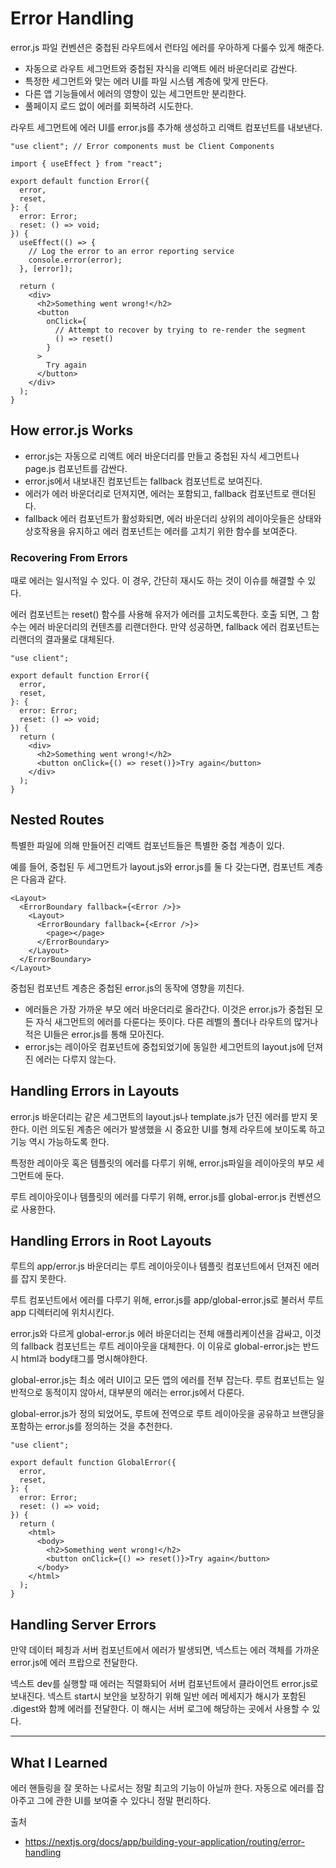 # Error Handling

error.js 파일 컨벤션은 중첩된 라우트에서 런타임 에러를 우아하게 다룰수 있게 해준다.

- 자동으로 라우트 세그먼트와 중첩된 자식을 리액트 에러 바운더리로 감싼다.
- 특정한 세그먼트와 맞는 에러 UI를 파일 시스템 계층에 맞게 만든다.
- 다른 앱 기능들에서 에러의 영향이 있는 세그먼트만 분리한다.
- 풀페이지 로드 없이 에러를 회복하려 시도한다.

라우트 세그먼트에 에러 UI를 error.js를 추가해 생성하고 리액트 컴포넌트를 내보낸다.

```tsx
"use client"; // Error components must be Client Components

import { useEffect } from "react";

export default function Error({
  error,
  reset,
}: {
  error: Error;
  reset: () => void;
}) {
  useEffect(() => {
    // Log the error to an error reporting service
    console.error(error);
  }, [error]);

  return (
    <div>
      <h2>Something went wrong!</h2>
      <button
        onClick={
          // Attempt to recover by trying to re-render the segment
          () => reset()
        }
      >
        Try again
      </button>
    </div>
  );
}
```

## How error.js Works

- error.js는 자동으로 리액트 에러 바운더리를 만들고 중첩된 자식 세그먼트나 page.js 컴포넌트를 감싼다.
- error.js에서 내보내진 컴포넌트는 fallback 컴포넌트로 보여진다.
- 에러가 에러 바운더리로 던져지면, 에러는 포함되고, fallback 컴포넌트로 랜더된다.
- fallback 에러 컴포넌트가 활성화되면, 에러 바운더리 상위의 레이아웃들은 상태와 상호작용을 유지하고 에러 컴포넌트는 에러를 고치기 위한 함수를 보여준다.

### Recovering From Errors

때로 에러는 일시적일 수 있다. 이 경우, 간단히 재시도 하는 것이 이슈를 해결할 수 있다.

에러 컴포넌트는 reset() 함수를 사용해 유저가 에러를 고치도록한다.
호출 되면, 그 함수는 에러 바운더리의 컨텐츠를 리랜더한다.
만약 성공하면, fallback 에러 컴포넌트는 리랜더의 결과물로 대체된다.

```tsx
"use client";

export default function Error({
  error,
  reset,
}: {
  error: Error;
  reset: () => void;
}) {
  return (
    <div>
      <h2>Something went wrong!</h2>
      <button onClick={() => reset()}>Try again</button>
    </div>
  );
}
```

## Nested Routes

특별한 파일에 의해 만들어진 리액트 컴포넌트들은 특별한 중첩 계층이 있다.

예를 들어, 중첩된 두 세그먼트가 layout.js와 error.js를 둘 다 갖는다면, 컴포넌트 계층은 다음과 같다.

```tsx
<Layout>
  <ErrorBoundary fallback={<Error />}>
    <Layout>
      <ErrorBoundary fallback={<Error />}>
        <page></page>
      </ErrorBoundary>
    </Layout>
  </ErrorBoundary>
</Layout>
```

중첩된 컴포넌트 계층은 중첩된 error.js의 동작에 영향을 끼친다.

- 에러들은 가장 가까운 부모 에러 바운더리로 올라간다. 이것은 error.js가 중첩된 모든 자식 새그먼트의 에러를 다룬다는 뜻이다. 다른 레벨의 폴더나 라우트의 많거나 적은 UI들은 error.js를 통해 모아진다.
- error.js는 레이아웃 컴포넌트에 중첩되었기에 동일한 세그먼트의 layout.js에 던져진 에러는 다루지 않는다.

## Handling Errors in Layouts

error.js 바운더리는 같은 세그먼트의 layout.js나 template.js가 던진 에러를 받지 못한다.
이런 의도된 계층은 에러가 발생했을 시 중요한 UI를 형제 라우트에 보이도록 하고 기능 역시 가능하도록 한다.

특정한 레이아웃 혹은 템플릿의 에러를 다루기 위해, error.js파일을 레이아웃의 부모 세그먼트에 둔다.

루트 레이아웃이나 템플릿의 에러를 다루기 위해, error.js를 global-error.js 컨벤션으로 사용한다.

## Handling Errors in Root Layouts

루트의 app/error.js 바운더리는 루트 레이아웃이나 템플릿 컴포넌트에서 던져진 에러를 잡지 못한다.

루트 컴포넌트에서 에러를 다루기 위해, error.js를 app/global-error.js로 불러서 루트 app 디렉터리에 위치시킨다.

error.js와 다르게 global-error.js 에러 바운더리는 전체 애플리케이션을 감싸고, 이것의 fallback 컴포넌트는 루트 레이아웃을 대체한다.
이 이유로 global-error.js는 반드시 html과 body태그를 명시해야한다.

global-error.js는 최소 에러 UI이고 모든 앱의 에러를 전부 잡는다. 루트 컴포넌트는 일반적으로 동적이지 않아서, 대부분의 에러는 error.js에서 다룬다.

global-error.js가 정의 되었어도, 루트에 전역으로 루트 레이아웃을 공유하고 브랜딩을 포함하는 error.js를 정의하는 것을 추천한다.

```tsx
"use client";

export default function GlobalError({
  error,
  reset,
}: {
  error: Error;
  reset: () => void;
}) {
  return (
    <html>
      <body>
        <h2>Something went wrong!</h2>
        <button onClick={() => reset()}>Try again</button>
      </body>
    </html>
  );
}
```

## Handling Server Errors

만약 데이터 페칭과 서버 컴포넌트에서 에러가 발생되면, 넥스트는 에러 객체를 가까운 error.js에 에러 프랍으로 전달한다.

넥스트 dev를 실행할 때 에러는 직렬화되어 서버 컴포넌트에서 클라이언트 error.js로 보내진다. 넥스트 start시 보안을 보장하기 위해 일반 에러 메세지가 해시가 포함된 .digest와 함께 에러를 전달한다. 이 해시는 서버 로그에 해당하는 곳에서 사용할 수 있다.

---

## What I Learned

에러 핸들링을 잘 못하는 나로서는 정말 최고의 기능이 아닐까 한다.
자동으로 에러를 잡아주고 그에 관한 UI를 보여줄 수 있다니 정말 편리하다.

출처

- https://nextjs.org/docs/app/building-your-application/routing/error-handling
